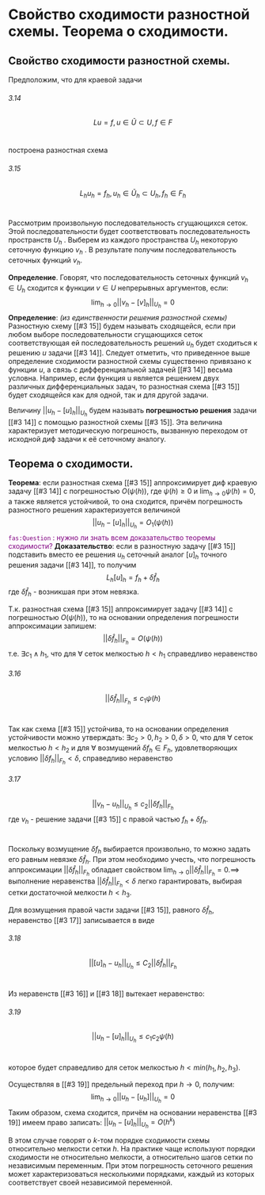 # Свойство сходимости разностной схемы. Теорема о сходимости.
## Свойство сходимости разностной схемы.
Предположим, что для краевой задачи
###### 3.14
$$
Lu = f, u \in \widetilde{U} \subset U, f \in F
$$
# 
построена разностная схема
###### 3.15
$$
L_{h}u_{h}=f_{h}, u_{h} \in \widetilde{U}_{h} \subset U_{h}, f_{h} \in F_{h}
$$
# 
Рассмотрим произвольную последовательность сгущающихся сеток. Этой последовательности будет соответствовать последовательность пространств $U_{h}$ . Выберем из каждого пространства $U_{h}$ некоторую сеточную функцию $v_{h}$ . В результате получим последовательность сеточных функций $v_{h}$.

**Определение**. Говорят, что последовательность сеточных функций $v_{h} \in U_{h}$ сходится к функции $v \in U$ непрерывных аргументов, если:
$$
	\lim_{ h \to 0 } \left| \left| v_{h}-[v]_{h} \right|  \right|_{U_{h}} =0
$$
**Определение**: *(из единственности решения разностной схемы)* Разностную схему [[#3 15]] будем называть сходящейся, если при любом выборе последовательности сгущающихся сеток соответствующая ей последовательность решений $u_{h}$ будет сходиться к решению $u$ задачи [[#3 14]].
Следует отметить, что приведенное выше определение сходимости разностной схемы существенно привязано к функции $u$, а связь с дифференциальной задачей [[#3 14]] весьма условна. Например, если функция u является решением двух различных дифференциальных задач, то разностная схема [[#3 15]] будет сходящейся как для одной, так и для другой задачи.

Величину $\left| \left| u_{h} - [u]_{h} \right|  \right|_{U_{h}}$ будем называть **погрешностью решения** задачи [[#3 14]] с помощью разностной схемы [[#3 15]]. Эта величина характеризует методическую погрешность, вызванную переходом от исходной диф задачи к её сеточному аналогу.
## Теорема о сходимости.
**Теорема**: если разностная схема [[#3 15]] аппроксимирует диф краевую задачу [[#3 14]] с погрешностью $O(\psi(h))$, где $\psi(h) \ge 0$ и $\lim_{ h \to 0 } \psi(h)=0$, а также является устойчивой, то она сходится, причём погрешность разностного решения характеризуется величиной
$$
\left| \left| u_{h}-[u]_{h} \right|  \right|_{U_{h}}=O_{1}(\psi(h))
$$
<span style="color: purple;"> `fas:Question` : нужно ли знать всем доказательство теоремы сходимости?</span>
**Доказательство**: если в разностную задачу [[#3 15]] подставить вместо ее решения $u_{h}$ сеточный аналог $[u]_{h}$ точного решения задачи [[#3 14]], то получим
$$
L_{h}[u]_{h}=f_{h}+\delta \hat{f}_{h}
$$
где $\delta \hat{f}_{h}$ - возникшая при этом невязка.

Т.к. разностная схема [[#3 15]] аппроксимирует задачу [[#3 14]] с погрешностью $O(\psi(h))$, то на основании определения погрешности аппроксимации запишем:
$$
\left| \left| \delta \hat{f}_{h} \right|  \right|_{F_{h}}=O(\psi(h)) 
$$
т.е. $\exists c_{1} \wedge h_{1}$, что для $\forall$ сеток мелкостью $h<h_{1}$ справедливо неравенство
###### 3.16
$$
\left| \left| \delta \hat{f}_{h} \right|  \right|_{F_{h}}\leq c_{1} \psi(h)
$$
# 
Так как схема [[#3 15]] устойчива, то на основании определения устойчивости можно утверждать: $\exists c_{2}>0, h_{2}>0, \delta>0$, что для $\forall$ сеток мелкостью $h<h_{2}$ и для $\forall$ возмущений $\delta f_{h} \in F_{h}$, удовлетворяющих условию $\left| \left| \delta f_{h} \right|  \right|_{F_{h}}<\delta$, справедливо неравенство
###### 3.17
$$
	\left| \left| v_{h}-u_{h} \right|  \right|_{U_{h}}\leq c_{2} \left| \left| \delta f_{h} \right|  \right|_{F_{h}} 
$$
где $v_{h}$ - решение задачи [[#3 15]] с правой частью $f_{h}+\delta f_{h}$.
# 
Поскольку возмущение $\delta f_{h}$ выбирается произвольно, то можно задать его равным невязке $\delta \hat{f}_{h}$. При этом необходимо учесть, что погрешность аппроксимации $\left| \left| \delta \hat{f}_{h} \right|  \right|_{F_{h}}$ обладает свойством $\lim_{ h \to 0 } \left| \left| \delta \hat{f}_{h} \right|  \right|_{F_{h}}=0. \implies$ выполнение неравенства $\left| \left| \delta \hat{f}_{h} \right|  \right|_{F_{h}} < \delta$ легко гарантировать, выбирая сетки достаточной мелкости $h<h_{3}$.

Для возмущения правой части задачи [[#3 15]], равного $\delta \hat{f}_{h}$, неравенство [[#3 17]] записывается в виде
###### 3.18
$$
			\left| \left| [u]_{h}-u_{h} \right|  \right| _{U_{h}} \leq C_{2}\left| \left| \delta \hat{f}_{h} \right|  \right| _{F_{h}}
$$
# 
Из неравенств [[#3 16]] и [[#3 18]] вытекает неравенство:
###### 3.19
$$
					\left| \left| u_{h}-[u]_{h} \right|  \right|_{U_{h}}\leq c_{1}c_{2}\psi(h) 
$$
# 
которое будет справедливо для сеток мелкостью $h<min(h_{1}, h_{2}, h_{3})$.

Осуществляя в [[#3 19]] предельный переход при $h \to 0$, получим:
$$
				\lim_{ h \to 0 } \left| \left| u_{h}-[u_{h}] \right|  \right|_{U_{h}}=0 
$$
Таким образом, схема сходится, причём на основании неравенства [[#3 19]] имеем право записать: $\left| \left| u_{h}-[u]_{h} \right|  \right|_{U_{h}}=O(h^k)$

В этом случае говорят о $k$-том порядке сходимости схемы относительно мелкости сетки $h$. На практике чаще используют порядки сходимости не относительно мелкости, а относительно шагов сетки по независимым переменным. При этом погрешность сеточного решения может характеризоваться несколькими порядками, каждый из которых соответствует своей независимой переменной.